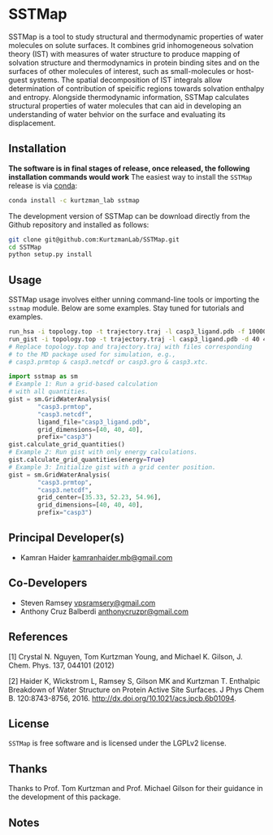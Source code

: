 
SSTMap
======

SSTMap is a tool to study structural and thermodynamic properties of water molecules on solute surfaces. It combines grid inhomogeneous solvation theory (IST) with measures of water structure to produce mapping of solvation structure and thermodynamics in protein binding sites and on the surfaces of other molecules of interest, such as small-molecules or host-guest systems. The spatial decomposition of IST integrals allow determination of contribution of speicific regions towards solvation enthalpy and entropy. Alongside thermodynamic information, SSTMap calculates structural properties of water molecules that can aid in developing an understanding of water behvior on the surface and evaluating its displacement.


Installation
------------
__The software is in final stages of release, once released, the following installation commands would work__
The easiest way to install the `SSTMap` release is via [conda](http://conda.pydata.org):
```bash
conda install -c kurtzman_lab sstmap
```
The development version of SSTMap can be download directly from the Github repository and installed as follows:
```bash
git clone git@github.com:KurtzmanLab/SSTMap.git
cd SSTMap
python setup.py install
```
Usage
-----

SSTMap usage involves either unning command-line tools or importing the `sstmap` module. Below are some examples. Stay tuned for tutorials and examples.
```bash
run_hsa -i topology.top -t trajectory.traj -l casp3_ligand.pdb -f 10000 -s 0 -o casp3
run_gist -i topology.top -t trajectory.traj -l casp3_ligand.pdb -d 40 40 40 -f  10000 -s 0 -o casp3
# Replace topology.top and trajectory.traj with files corresponding 
# to the MD package used for simulation, e.g.,
# casp3.prmtop & casp3.netcdf or casp3.gro & casp3.xtc.
```

```python
import sstmap as sm
# Example 1: Run a grid-based calculation
# with all quantities.
gist = sm.GridWaterAnalysis(
        "casp3.prmtop", 
        "casp3.netcdf",
        ligand_file="casp3_ligand.pdb", 
        grid_dimensions=[40, 40, 40], 
        prefix="casp3")
gist.calculate_grid_quantities()
# Example 2: Run gist with only energy calculations.
gist.calculate_grid_quantities(energy=True)
# Example 3: Initialize gist with a grid center position.
gist = sm.GridWaterAnalysis(
        "casp3.prmtop", 
        "casp3.netcdf",
        grid_center=[35.33, 52.23, 54.96], 
        grid_dimensions=[40, 40, 40], 
        prefix="casp3")
```

Principal Developer(s)
---------------------
* Kamran Haider <kamranhaider.mb@gmail.com>

Co-Developers
-------------
* Steven Ramsey <vpsramsery@gmail.com>
* Anthony Cruz Balberdi <anthonycruzpr@gmail.com>

References
----------

[1] Crystal N. Nguyen, Tom Kurtzman Young, and Michael K. Gilson, J. Chem. Phys. 137, 044101 (2012)

[2] Haider K, Wickstrom L, Ramsey S, Gilson MK and Kurtzman T. Enthalpic Breakdown of Water Structure on Protein Active Site Surfaces. J Phys Chem B. 120:8743-8756, 2016. http://dx.doi.org/10.1021/acs.jpcb.6b01094.

License
-------

`SSTMap` is free software and is licensed under the LGPLv2 license.


Thanks
------
Thanks to Prof. Tom Kurtzman and Prof. Michael Gilson for their guidance in the development of this package.

Notes
-----
